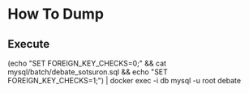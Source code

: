 # How To Dump
## Execute
(echo "SET FOREIGN_KEY_CHECKS=0;" && cat mysql/batch/debate_sotsuron.sql && echo "SET FOREIGN_KEY_CHECKS=1;") | docker exec -i db mysql -u root debate